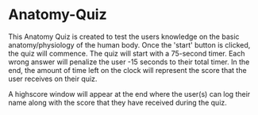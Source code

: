 # Anatomy-Quiz

This Anatomy Quiz is created to test the users knowledge on the basic anatomy/physiology of the human body. Once the 'start' button is clicked, the quiz will commence. The quiz will start with a 75-second timer. Each wrong answer will penalize the user -15 seconds to their total timer. In the end, the amount of time left on the clock will represent the score that the user receives on their quiz. 

A highscore window will appear at the end where the user(s) can log their name along with the score that they have received during the quiz.